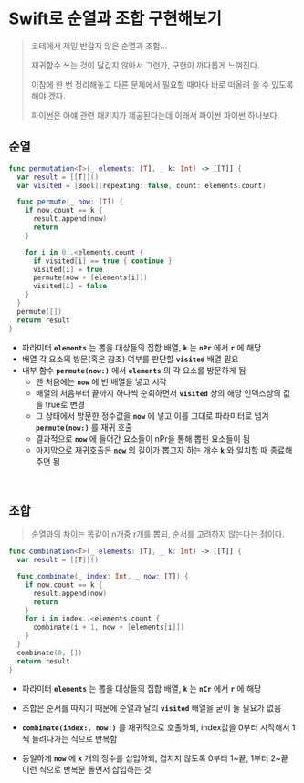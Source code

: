 # Swift로 순열과 조합 구현해보기

> 코테에서 제일 반갑지 않은 순열과 조합...
>
> 재귀함수 쓰는 것이 달갑지 않아서 그런가, 구현이 까다롭게 느껴진다.
>
> 이참에 한 번 정리해놓고 다른 문제에서 필요할 때마다 바로 떠올려 쓸 수 있도록 해야 겠다.
>
> 파이썬은 아얘 관련 패키지가 제공된다는데 이래서 파이썬 파이썬 하나보다.

## 순열

```swift
func permutation<T>(_ elements: [T], _ k: Int) -> [[T]] {
  var result = [[T]]()
  var visited = [Bool](repeating: false, count: elements.count)

  func permute(_ now: [T]) {
    if now.count == k {
      result.append(now)
      return
    }

    for i in 0..<elements.count {
      if visited[i] == true { continue }
      visited[i] = true
      permute(now + [elements[i]])
      visited[i] = false
    }
  }
  permute([])
  return result
}
```

- 파라미터 __`elements`__ 는 뽑을 대상들의 집합 배열, __`k`__ 는 __`nPr`__ 에서 __`r`__ 에 해당
- 배열 각 요소의 방문(혹은 참조) 여부를 판단할 __`visited`__ 배열 필요
- 내부 함수 __`permute(now:)`__ 에서 __`elements`__ 의 각 요소를 방문하게 됨
  - 맨 처음에는 __`now`__ 에 빈 배열을 넣고 시작
  - 배열의 처음부터 끝까지 하나씩 순회하면서 __`visited`__ 상의 해당 인덱스상의 값을 true로 변경
  - 그 상태에서 방문한 정수값을 __`now`__ 에 넣고 이를 그대로 파라미터로 넘겨 __`permute(now:)`__ 를 재귀 호출
  - 결과적으로 __`now`__ 에 들어간 요소들이 nPr을 통해 뽑힌 요소들이 됨
  - 마지막으로 재귀호출은 __`now`__ 의 길이가 뽑고자 하는 개수 __`k`__ 와 일치할 때 종료해주면 됨

​    

## 조합

> 순열과의 차이는 똑같이 n개중 r개를 뽑되, 순서를 고려하지 않는다는 점이다.

```swift
func combination<T>(_ elements: [T], _ k: Int) -> [[T]] {
  var result = [[T]]()

  func combinate(_ index: Int, _ now: [T]) {
    if now.count == k {
      result.append(now)
      return
    }
    for i in index..<elements.count {
      combinate(i + 1, now + [elements[i]])
    }
  }
  combinate(0, [])
  return result
}
```

- 파라미터 __`elements`__ 는 뽑을 대상들의 집합 배열, __`k`__ 는 __`nCr`__ 에서 __`r`__ 에 해당

- 조합은 순서를 따지기 때문에 순열과 달리 __`visited`__ 배열을 굳이 둘 필요가 없음
- __`combinate(index:, now:)`__ 를 재귀적으로 호출하되, index값을 0부터 시작해서 1씩 늘려나가는 식으로 반복함
- 동일하게 __`now`__ 에 __`k`__ 개의 정수를 삽입하되, 겹치지 않도록 0부터 1~끝, 1부터 2~끝 이런 식으로 반복문 돌면서 삽입하는 것